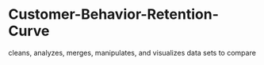# Customer-Behavior-Retention-Curve
cleans, analyzes, merges, manipulates, and visualizes data sets to compare
